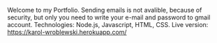 Welcome to my Portfolio. Sending emails is not avalible, because of security, but only you need to write your e-mail and password to gmail account. Technologies: Node.js, Javascript, HTML, CSS.
Live version: https://karol-wroblewski.herokuapp.com/

